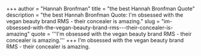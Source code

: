 +++
author = "Hannah Bronfman"
title = "the best Hannah Bronfman Quote"
description = "the best Hannah Bronfman Quote: I'm obsessed with the vegan beauty brand RMS - their concealer is amazing."
slug = "im-obsessed-with-the-vegan-beauty-brand-rms---their-concealer-is-amazing"
quote = '''I'm obsessed with the vegan beauty brand RMS - their concealer is amazing.'''
+++
I'm obsessed with the vegan beauty brand RMS - their concealer is amazing.
